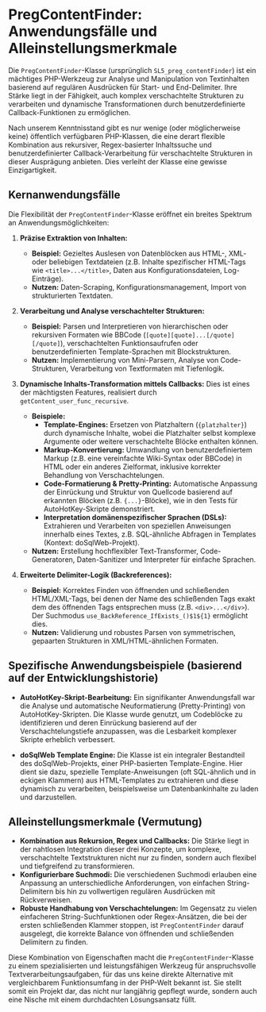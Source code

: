 # PregContentFinder: Anwendungsfälle und Alleinstellungsmerkmale

Die `PregContentFinder`-Klasse (ursprünglich `SL5_preg_contentFinder`) ist ein mächtiges PHP-Werkzeug zur Analyse und Manipulation von Textinhalten basierend auf regulären Ausdrücken für Start- und End-Delimiter. Ihre Stärke liegt in der Fähigkeit, auch komplex verschachtelte Strukturen zu verarbeiten und dynamische Transformationen durch benutzerdefinierte Callback-Funktionen zu ermöglichen.

Nach unserem Kenntnisstand gibt es nur wenige (oder möglicherweise keine) öffentlich verfügbaren PHP-Klassen, die eine derart flexible Kombination aus rekursiver, Regex-basierter Inhaltssuche und benutzerdefinierter Callback-Verarbeitung für verschachtelte Strukturen in dieser Ausprägung anbieten. Dies verleiht der Klasse eine gewisse Einzigartigkeit.

## Kernanwendungsfälle

Die Flexibilität der `PregContentFinder`-Klasse eröffnet ein breites Spektrum an Anwendungsmöglichkeiten:

1.  **Präzise Extraktion von Inhalten:**
    *   **Beispiel:** Gezieltes Auslesen von Datenblöcken aus HTML-, XML- oder beliebigen Textdateien (z.B. Inhalte spezifischer HTML-Tags wie `<title>...</title>`, Daten aus Konfigurationsdateien, Log-Einträge).
    *   **Nutzen:** Daten-Scraping, Konfigurationsmanagement, Import von strukturierten Textdaten.

2.  **Verarbeitung und Analyse verschachtelter Strukturen:**
    *   **Beispiel:** Parsen und Interpretieren von hierarchischen oder rekursiven Formaten wie BBCode (`[quote][quote]...[/quote][/quote]`), verschachtelten Funktionsaufrufen oder benutzerdefinierten Template-Sprachen mit Blockstrukturen.
    *   **Nutzen:** Implementierung von Mini-Parsern, Analyse von Code-Strukturen, Verarbeitung von Textformaten mit Tiefenlogik.

3.  **Dynamische Inhalts-Transformation mittels Callbacks:**
    Dies ist eines der mächtigsten Features, realisiert durch `getContent_user_func_recursive`.
    *   **Beispiele:**
        *   **Template-Engines:** Ersetzen von Platzhaltern (`{platzhalter}`) durch dynamische Inhalte, wobei die Platzhalter selbst komplexe Argumente oder weitere verschachtelte Blöcke enthalten können.
        *   **Markup-Konvertierung:** Umwandlung von benutzerdefiniertem Markup (z.B. eine vereinfachte Wiki-Syntax oder BBCode) in HTML oder ein anderes Zielformat, inklusive korrekter Behandlung von Verschachtelungen.
        *   **Code-Formatierung & Pretty-Printing:** Automatische Anpassung der Einrückung und Struktur von Quellcode basierend auf erkannten Blöcken (z.B. `{...}`-Blöcke), wie in den Tests für AutoHotKey-Skripte demonstriert.
        *   **Interpretation domänenspezifischer Sprachen (DSLs):** Extrahieren und Verarbeiten von speziellen Anweisungen innerhalb eines Textes, z.B. SQL-ähnliche Abfragen in Templates (Kontext: doSqlWeb-Projekt).
    *   **Nutzen:** Erstellung hochflexibler Text-Transformer, Code-Generatoren, Daten-Sanitizer und Interpreter für einfache Sprachen.

4.  **Erweiterte Delimiter-Logik (Backreferences):**
    *   **Beispiel:** Korrektes Finden von öffnenden und schließenden HTML/XML-Tags, bei denen der Name des schließenden Tags exakt dem des öffnenden Tags entsprechen muss (z.B. `<div>...</div>`). Der Suchmodus `use_BackReference_IfExists_()$1${1}` ermöglicht dies.
    *   **Nutzen:** Validierung und robustes Parsen von symmetrischen, gepaarten Strukturen in XML/HTML-ähnlichen Formaten.

## Spezifische Anwendungsbeispiele (basierend auf der Entwicklungshistorie)

*   **AutoHotKey-Skript-Bearbeitung:**
    Ein signifikanter Anwendungsfall war die Analyse und automatische Neuformatierung (Pretty-Printing) von AutoHotKey-Skripten. Die Klasse wurde genutzt, um Codeblöcke zu identifizieren und deren Einrückung basierend auf der Verschachtelungstiefe anzupassen, was die Lesbarkeit komplexer Skripte erheblich verbessert.

*   **doSqlWeb Template Engine:**
    Die Klasse ist ein integraler Bestandteil des doSqlWeb-Projekts, einer PHP-basierten Template-Engine. Hier dient sie dazu, spezielle Template-Anweisungen (oft SQL-ähnlich und in eckigen Klammern) aus HTML-Templates zu extrahieren und diese dynamisch zu verarbeiten, beispielsweise um Datenbankinhalte zu laden und darzustellen.

## Alleinstellungsmerkmale (Vermutung)

*   **Kombination aus Rekursion, Regex und Callbacks:** Die Stärke liegt in der nahtlosen Integration dieser drei Konzepte, um komplexe, verschachtelte Textstrukturen nicht nur zu finden, sondern auch flexibel und tiefgreifend zu transformieren.
*   **Konfigurierbare Suchmodi:** Die verschiedenen Suchmodi erlauben eine Anpassung an unterschiedliche Anforderungen, von einfachen String-Delimitern bis hin zu vollwertigen regulären Ausdrücken mit Rückverweisen.
*   **Robuste Handhabung von Verschachtelungen:** Im Gegensatz zu vielen einfacheren String-Suchfunktionen oder Regex-Ansätzen, die bei der ersten schließenden Klammer stoppen, ist `PregContentFinder` darauf ausgelegt, die korrekte Balance von öffnenden und schließenden Delimitern zu finden.

Diese Kombination von Eigenschaften macht die `PregContentFinder`-Klasse zu einem spezialisierten und leistungsfähigen Werkzeug für anspruchsvolle Textverarbeitungsaufgaben, für das uns keine direkte Alternative mit vergleichbarem Funktionsumfang in der PHP-Welt bekannt ist. Sie stellt somit ein Projekt dar, das nicht nur langjährig gepflegt wurde, sondern auch eine Nische mit einem durchdachten Lösungsansatz füllt.
